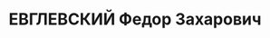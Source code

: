---
title: ЕВГЛЕВСКИЙ Федор Захарович
description: "Род. 15.05.1896, Ильинский р-н, ст-ца Новолокинская, русский, обр.:\
  \ начальное, б/п. Проживал: Кропоткинский р-н, ст-ца Кавказская. Бухгалтер инкубаторной\
  \ станции в ст-це Кавказской \n  Арестован 02.06.1937. Обв. в том, что был участником\
  \ антисоветской повстанческой организации. Приговор: Верховный суд СССР, 14.12.1937\
  \ – ВМН. Расстрелян 14.12.1937, в г. Ростове-на-Дону. \n  Реабилитирован президиумом\
  \ Ростовского областного суда 04.11.1960"
---
